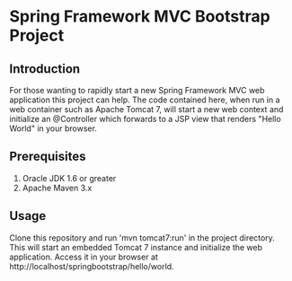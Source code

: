 Spring Framework MVC Bootstrap Project
======================================

Introduction
------------
For those wanting to rapidly start a new Spring Framework MVC web application this project can help. The code contained here, when run in a web container such as Apache Tomcat 7, will start a new web context and initialize an @Controller which forwards to a JSP view that renders "Hello World" in your browser.

Prerequisites
-------------
1. Oracle JDK 1.6 or greater
2. Apache Maven 3.x

Usage
-----
Clone this repository and run 'mvn tomcat7:run' in the project directory. This will start an embedded Tomcat 7 instance and initialize the web application. Access it in your browser at http://localhost/springbootstrap/hello/world.
